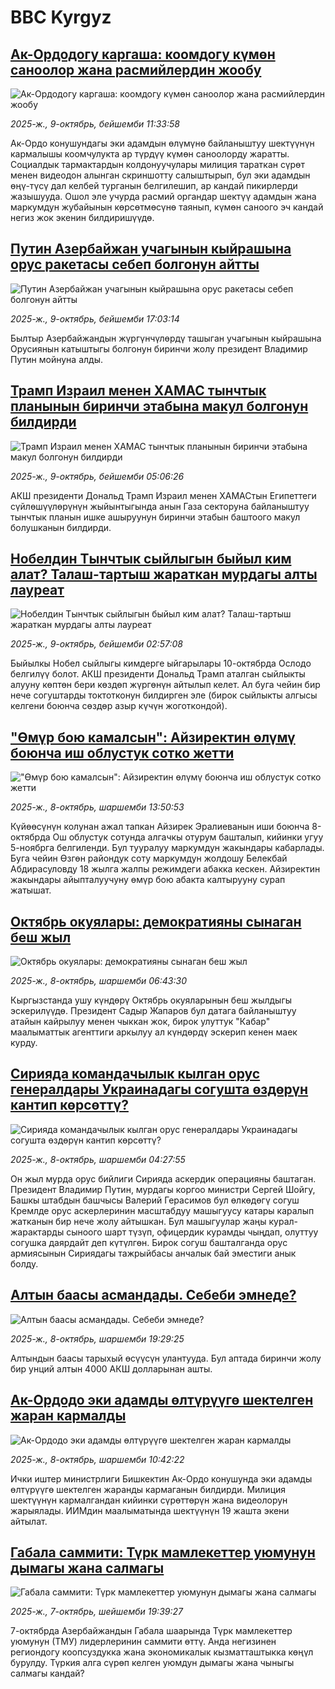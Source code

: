 # BBC Kyrgyz## [Ак-Ордодогу каргаша: коомдогу күмөн саноолор жана расмийлердин жообу](https://www.bbc.com/kyrgyz/articles/cwyd8v97jyxo?at_medium=RSS&at_campaign=rss?at_campaign=githubrss)![Ак-Ордодогу каргаша: коомдогу күмөн саноолор жана расмийлердин жообу](https://ichef.bbci.co.uk/ace/ws/240/cpsprodpb/0ae0/live/4076f1e0-a502-11f0-9156-136a18fa2a3c.jpg)_2025-ж., 9-октябрь, бейшемби 11:33:58_Ак-Ордо конушундагы эки адамдын өлүмүнө байланыштуу шектүүнүн кармалышы коомчулукта ар түрдүү күмөн саноолорду жаратты. Социалдык тармактардын колдонуучулары милиция тараткан сүрөт менен видеодон алынган скриншотту салыштырып, бул эки адамдын өңү-түсү дал келбей турганын белгилешип, ар кандай пикирлерди жазышууда. Ошол эле учурда расмий органдар шектүү адамдын жана маркумдун жубайынын көрсөтмөсүнө таянып, күмөн саноого эч кандай негиз жок экенин билдиришүүдө.## [Путин Азербайжан учагынын кыйрашына орус ракетасы себеп болгонун айтты](https://www.bbc.com/kyrgyz/articles/ce8475w72p3o?at_medium=RSS&at_campaign=rss?at_campaign=githubrss)![Путин Азербайжан учагынын кыйрашына орус ракетасы себеп болгонун айтты](https://ichef.bbci.co.uk/ace/ws/240/cpsprodpb/eec4/live/ffe3d230-a52c-11f0-92db-77261a15b9d2.jpg)_2025-ж., 9-октябрь, бейшемби 17:03:14_Былтыр Азербайжандын жүргүнчүлөрдү ташыган учагынын кыйрашына Орусиянын катыштыгы болгонун биринчи жолу президент Владимир Путин мойнуна алды.## [Трамп Израил менен ХАМАС тынчтык планынын биринчи этабына макул болгонун билдирди](https://www.bbc.com/kyrgyz/articles/c5yknnyp012o?at_medium=RSS&at_campaign=rss?at_campaign=githubrss)![Трамп Израил менен ХАМАС тынчтык планынын биринчи этабына макул болгонун билдирди](https://ichef.bbci.co.uk/ace/ws/240/cpsprodpb/29a3/live/b610f8c0-a4ca-11f0-92db-77261a15b9d2.jpg)_2025-ж., 9-октябрь, бейшемби 05:06:26_АКШ президенти Дональд Трамп Израил менен ХАМАСтын Египеттеги сүйлөшүүлөрүнүн жыйынтыгында анын Газа секторуна байланыштуу тынчтык планын ишке ашыруунун биринчи этабын баштоого макул болушканын билдирди.## [Нобелдин Тынчтык сыйлыгын быйыл ким алат? Талаш-тартыш жараткан мурдагы алты лауреат](https://www.bbc.com/kyrgyz/articles/c5y5nl21832o?at_medium=RSS&at_campaign=rss?at_campaign=githubrss)![Нобелдин Тынчтык сыйлыгын быйыл ким алат? Талаш-тартыш жараткан мурдагы алты лауреат](https://ichef.bbci.co.uk/ace/ws/240/cpsprodpb/03eb/live/182da3a0-a4b7-11f0-b741-177e3e2c2fc7.jpg)_2025-ж., 9-октябрь, бейшемби 02:57:08_Быйылкы Нобел сыйлыгы кимдерге ыйгарылары 10-октябрда Ослодо белгилүү болот. АКШ президенти Дональд Трамп аталган сыйлыкты алууну көптөн бери көздөп жүргөнүн айтылып келет. Ал буга чейин бир нече согуштарды токтотконун билдирген эле (бирок сыйлыкты алгысы келгени боюнча сөздөр азыр күчүн жоготкондой).## ["Өмүр бою камалсын": Айзиректин өлүмү боюнча иш облустук сотко жетти](https://www.bbc.com/kyrgyz/articles/cjed5z711jpo?at_medium=RSS&at_campaign=rss?at_campaign=githubrss)!["Өмүр бою камалсын": Айзиректин өлүмү боюнча иш облустук сотко жетти](https://ichef.bbci.co.uk/ace/ws/240/cpsprodpb/0146/live/11294600-a44d-11f0-92db-77261a15b9d2.jpg)_2025-ж., 8-октябрь, шаршемби 13:50:53_Күйөөсүнүн колунан ажал тапкан Айзирек Эралиеванын иши боюнча 8-октябрда Ош облустук сотунда алгачкы отурум башталып, кийинки угуу 5-ноябрга  белгиленди. Бул тууралуу маркумдун жакындары кабарлады.  Буга чейин Өзгөн райондук соту маркумдун жолдошу Белекбай Абдирасуловду 18 жылга жалпы режимдеги абакка кескен. Айзиректин жакындары айыпталуучуну өмүр бою абакта калтырууну сурап жатышат.## [Октябрь окуялары: демократияны сынаган беш жыл ](https://www.bbc.com/kyrgyz/articles/c98ezwwe94ro?at_medium=RSS&at_campaign=rss?at_campaign=githubrss)![Октябрь окуялары: демократияны сынаган беш жыл ](https://ichef.bbci.co.uk/ace/ws/240/cpsprodpb/a8e3/live/bb7f13f0-a44d-11f0-92db-77261a15b9d2.jpg)_2025-ж., 8-октябрь, шаршемби 06:43:30_Кыргызстанда ушу күндөрү Октябрь окуяларынын беш жылдыгы эскерилүүдө. Президент Садыр Жапаров бул датага байланыштуу атайын кайрылуу менен чыккан жок, бирок улуттук "Кабар" маалыматтык агенттиги аркылуу ал күндөрдү эскерип кенен маек курду.## [Сирияда командачылык кылган орус генералдары Украинадагы согушта өздөрүн кантип көрсөттү?](https://www.bbc.com/kyrgyz/articles/ckgy57v58nno?at_medium=RSS&at_campaign=rss?at_campaign=githubrss)![Сирияда командачылык кылган орус генералдары Украинадагы согушта өздөрүн кантип көрсөттү?](https://ichef.bbci.co.uk/ace/ws/240/cpsprodpb/f73b/live/d98db660-a3fa-11f0-928c-71dbb8619e94.jpg)_2025-ж., 8-октябрь, шаршемби 04:27:55_Он жыл мурда орус бийлиги Сирияда аскердик операцияны баштаган. Президент Владимир Путин, мурдагы коргоо министри Сергей Шойгу, Башкы штабдын башчысы Валерий Герасимов бул өлкөдөгү согуш Кремлде орус аскерлеринин масштабдуу машыгуусу катары каралып жатканын бир нече жолу айтышкан. Бул машыгуулар жаңы курал-жарактарды сыноого шарт түзүп, офицердик курамды чыңдап, олуттуу согушка даярдайт деп күтүлгөн. Бирок согуш башталганда орус армиясынын Сириядагы тажрыйбасы анчалык бай эместиги анык болду.## [Алтын баасы асмандады. Себеби эмнеде?](https://www.bbc.com/kyrgyz/articles/cx2xw40v722o?at_medium=RSS&at_campaign=rss?at_campaign=githubrss)![Алтын баасы асмандады. Себеби эмнеде?](https://ichef.bbci.co.uk/ace/ws/240/cpsprodpb/bf57/live/95f02230-a3eb-11f0-90de-cfdf69951f7c.jpg)_2025-ж., 8-октябрь, шаршемби 19:29:25_Алтындын баасы тарыхый өсүүсүн улантууда. Бул аптада биринчи жолу бир унций алтын 4000 АКШ долларынан ашты.## [Ак-Ордодо эки адамды өлтүрүүгө шектелген жаран кармалды](https://www.bbc.com/kyrgyz/articles/cvgr7rd3pqzo?at_medium=RSS&at_campaign=rss?at_campaign=githubrss)![Ак-Ордодо эки адамды өлтүрүүгө шектелген жаран кармалды](https://ichef.bbci.co.uk/ace/ws/240/cpsprodpb/8b16/live/5955f150-a432-11f0-9999-ddb3d6b71bc7.jpg)_2025-ж., 8-октябрь, шаршемби 10:42:22_Ички иштер министрлиги Бишкектин Ак-Ордо конушунда эки адамды өлтүрүүгө шектелген жаранды кармаганын билдирди. Милиция шектүүнүн кармалгандан кийинки сүрөттөрүн жана видеолорун жарыялады. ИИМдин маалыматында шектүүнүн 19 жашта экени айтылат.## [Габала саммити: Түрк мамлекеттер уюмунун дымагы жана салмагы ](https://www.bbc.com/kyrgyz/articles/cn764720m0eo?at_medium=RSS&at_campaign=rss?at_campaign=githubrss)![Габала саммити: Түрк мамлекеттер уюмунун дымагы жана салмагы ](https://ichef.bbci.co.uk/ace/ws/240/cpsprodpb/4185/live/f3487c20-a3b4-11f0-b741-177e3e2c2fc7.jpg)_2025-ж., 7-октябрь, шейшемби 19:39:27_7-октябрда Азербайжандын Габала шаарында Түрк мамлекеттер уюмунун (ТМУ) лидерлеринин саммити өттү. Анда негизинен региондогу коопсуздукка жана экономикалык кызматташтыкка көңүл бурулду. Түркия алга сүрөп келген уюмдун дымагы жана чыныгы салмагы кандай?